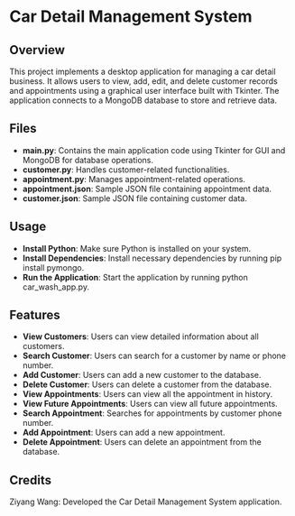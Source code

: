 # Car Detail Management System

## Overview
This project implements a desktop application for managing a car detail business. It allows users to view, add, edit, and delete customer records and appointments using a graphical user interface built with Tkinter. The application connects to a MongoDB database to store and retrieve data.

## Files
- **main.py**: Contains the main application code using Tkinter for GUI and MongoDB for database operations.
- **customer.py**: Handles customer-related functionalities.
- **appointment.py**: Manages appointment-related operations.
- **appointment.json**: Sample JSON file containing appointment data.
- **customer.json**: Sample JSON file containing customer data.

## Usage
- **Install Python**: Make sure Python is installed on your system.
- **Install Dependencies**: Install necessary dependencies by running pip install pymongo.
- **Run the Application**: Start the application by running python car_wash_app.py.

## Features
- **View Customers**: Users can view detailed information about all customers.
- **Search Customer**: Users can search for a customer by name or phone number.
- **Add Customer**: Users can add a new customer to the database.
- **Delete Customer**: Users can delete a customer from the database.
- **View Appointments**: Users can view all the appointment in history.
- **View Future Appointments**: Users can view all future appointments.
- **Search Appointment**: Searches for appointments by customer phone number.
- **Add Appointment**: Users can add a new appointment.
- **Delete Appointment**: Users can delete an appointment from the database.

## Credits
Ziyang Wang: Developed the Car Detail Management System application.
